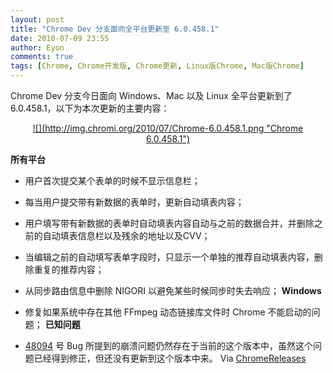 ```yaml
---
layout: post
title: "Chrome Dev 分支面向全平台更新至 6.0.458.1"
date: 2010-07-09 23:55
author: Eyon
comments: true
tags: [Chrome, Chrome开发版, Chrome更新, Linux版Chrome, Mac版Chrome]
---
```

Chrome Dev 分支今日面向 Windows、Mac 以及 Linux 全平台更新到了 6.0.458.1，以下为本次更新的主要内容：
<p style="text-align: center;"><a href="http://img.chromi.org/2010/07/Chrome-6.0.458.1.png">![](http://img.chromi.org/2010/07/Chrome-6.0.458.1.png "Chrome 6.0.458.1")</a>

**所有平台**


*   用户首次提交某个表单的时候不显示信息栏；
*   每当用户提交带有新数据的表单时，更新自动填表内容；
*   用户填写带有新数据的表单时自动填表内容自动与之前的数据合并，并删除之前的自动填表信息栏以及残余的地址以及CVV；
*   当编辑之前的自动填写表单字段时，只显示一个单独的推荐自动填表内容，删除重复的推荐内容；
*   从同步路由信息中删除 NIGORI 以避免某些时候同步时失去响应；
**Windows**


*   修复如果系统中存在其他 FFmpeg 动态链接库文件时 Chrome 不能启动的问题；
**已知问题**


*   [48094](http://code.google.com/p/chromium/issues/detail?id=48094) 号 Bug 所提到的崩溃问题仍然存在于当前的这个版本中，虽然这个问题已经得到修正，但还没有更新到这个版本中来。
Via [ChromeReleases](http://googlechromereleases.blogspot.com/2010/07/dev-channel-update_09.html)
